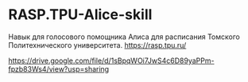 # RASP.TPU-Alice-skill
Навык для голосового помощника Алиса для расписания Томского Политехнического университета. https://rasp.tpu.ru/

https://drive.google.com/file/d/1sBpqWOi7JwS4c6D89yaPPm-fpzb83Ws4/view?usp=sharing
~~~~